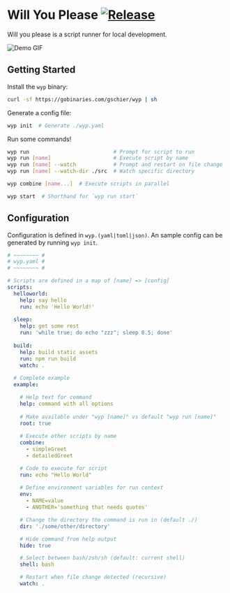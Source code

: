 # Will You Please [![Release](https://github.com/gschier/will-you-please/workflows/Release/badge.svg)](https://github.com/gschier/will-you-please/actions?query=workflow%3ARelease)

Will you please is a script runner for local development.

![Demo GIF](https://raw.githubusercontent.com/gschier/wyp/master/screenshots/demo.gif)

## Getting Started

Install the `wyp` binary:

```bash
curl -sf https://gobinaries.com/gschier/wyp | sh
```

Generate a config file:

```bash
wyp init  # Generate ./wyp.yaml
```

Run some commands!

```bash
wyp run                           # Prompt for script to run
wyp run [name]                    # Execute script by name
wyp run [name] --watch            # Prompt and restart on file change
wyp run [name] --watch-dir ./src  # Watch specific directory

wyp combine [name...]  # Execute scripts in parallel

wyp start  # Shorthand for `wyp run start`
```

## Configuration

Configuration is defined in `wyp.(yaml|toml|json)`. An sample config can be generated by running `wyp init`.

```yaml
# ~~~~~~~~ #
# wyp.yaml #
# ~~~~~~~~ #

# Scripts are defined in a map of [name] => [config]
scripts:
  helloworld: 
    help: say hello
    run: echo 'Hello World!'
  
  sleep:
    help: get some rest
    run: 'while true; do echo "zzz"; sleep 0.5; done'
  
  build:
    help: build static assets
    run: npm run build
    watch: .
  
  # Complete example
  example:

    # Help text for command
    help: command with all options
  
    # Make available under "wyp [name]" vs default "wyp run [name]"
    root: true
  
    # Execute other scripts by name
    combine:
      - simpleGreet
      - detailedGreet

    # Code to execute for script
    run: echo "Hello World"
  
    # Define environment variables for run context
    env:
      - NAME=value
      - ANOTHER='something that needs quotes'

    # Change the directory the command is run in (default ./)
    dir: './some/other/directory'

    # Hide command from help output
    hide: true

    # Select between bash/zsh/sh (default: current shell)
    shell: bash

    # Restart when file change detected (recursive)
    watch: .
```
